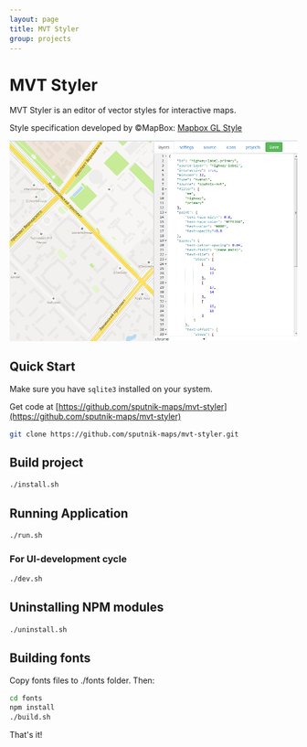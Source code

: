 ```yaml
---
layout: page
title: MVT Styler
group: projects
---
```


# MVT Styler

MVT Styler is an editor of vector styles for interactive maps. 

Style specification developed by &copy;MapBox: [Mapbox GL Style](https://www.mapbox.com/mapbox-gl-style-spec/)
  
![](style_example.png) 

## Quick Start

Make sure you have `sqlite3` installed on your system.

Get code at [https://github.com/sputnik-maps/mvt-styler](https://github.com/sputnik-maps/mvt-styler)

```bash
git clone https://github.com/sputnik-maps/mvt-styler.git
```


## Build project

```bash
./install.sh
```

## Running Application

```bash
./run.sh
```

### For UI-development cycle

```bash
./dev.sh
```

## Uninstalling NPM modules

```bash
./uninstall.sh
```

## Building fonts 

Copy fonts files to ./fonts folder. Then:

```bash
cd fonts
npm install
./build.sh
```

That's it!
